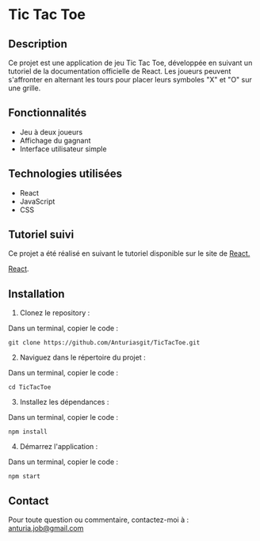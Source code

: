# Tic Tac Toe

## Description

Ce projet est une application de jeu Tic Tac Toe, développée en suivant un tutoriel de la documentation officielle de React. Les joueurs peuvent s'affronter en alternant les tours pour placer leurs symboles "X" et "O" sur une grille.

## Fonctionnalités

* Jeu à deux joueurs
* Affichage du gagnant
* Interface utilisateur simple

## Technologies utilisées

* React
* JavaScript
* CSS 
  
## Tutoriel suivi

Ce projet a été réalisé en suivant le tutoriel disponible sur le site de <a href="https://react.dev/learn/tutorial-tic-tac-toe" target="_blank" rel="noopener noreferrer">React.</a>

 [React](https://react.dev/learn/tutorial-tic-tac-toe).

## Installation

1. Clonez le repository :
   
Dans un terminal, copier le code :

`git clone https://github.com/Anturiasgit/TicTacToe.git`

2. Naviguez dans le répertoire du projet :
   
Dans un terminal, copier le code :

`cd TicTacToe`

3. Installez les dépendances :

Dans un terminal, copier le code :

`npm install`

4. Démarrez l'application :

Dans un terminal, copier le code :

`npm start`

## Contact

Pour toute question ou commentaire, contactez-moi à : anturia.job@gmail.com
